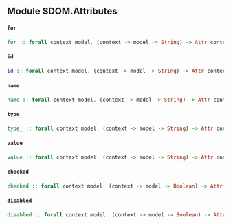 ## Module SDOM.Attributes

#### `for`

``` purescript
for :: forall context model. (context -> model -> String) -> Attr context model
```

#### `id`

``` purescript
id :: forall context model. (context -> model -> String) -> Attr context model
```

#### `name`

``` purescript
name :: forall context model. (context -> model -> String) -> Attr context model
```

#### `type_`

``` purescript
type_ :: forall context model. (context -> model -> String) -> Attr context model
```

#### `value`

``` purescript
value :: forall context model. (context -> model -> String) -> Attr context model
```

#### `checked`

``` purescript
checked :: forall context model. (context -> model -> Boolean) -> Attr context model
```

#### `disabled`

``` purescript
disabled :: forall context model. (context -> model -> Boolean) -> Attr context model
```



